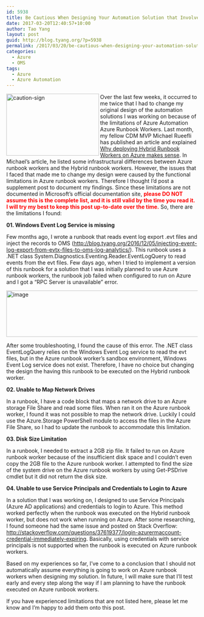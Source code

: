 ```yaml
---
id: 5938
title: Be Cautious When Designing Your Automation Solution that Involves Azure Automation Azure Runbook Workers
date: 2017-03-20T12:40:57+10:00
author: Tao Yang
layout: post
guid: http://blog.tyang.org/?p=5938
permalink: /2017/03/20/be-cautious-when-designing-your-automation-solution-that-involves-azure-automation-azure-runbook-workers/
categories:
  - Azure
  - OMS
tags:
  - Azure
  - Azure Automation
---
```

<a href="http://blog.tyang.org/wp-content/uploads/2017/03/caution-sign.jpg"><img style="background-image: none; float: left; padding-top: 0px; padding-left: 0px; display: inline; padding-right: 0px; border: 0px;" title="caution-sign" src="http://blog.tyang.org/wp-content/uploads/2017/03/caution-sign_thumb.jpg" alt="caution-sign" width="244" height="163" align="left" border="0" /></a>Over the last few weeks, it occurred to me twice that I had to change my original design of the automation solutions I was working on because of the limitations of Azure Automation Azure Runbook Workers. Last month, my fellow CDM MVP Michael Rueefli has published an article and explained <a href="http://www.miru.ch/why-deploying-hybrid-runbook-workers-on-azure-makes-sense/">Why deploying Hybrid Runbook Workers on Azure makes sense</a>. In Michael’s article, he listed some infrastructural differences between Azure runbook workers and the Hybrid runbook workers. However, the issues that I faced that made me to change my design were caused by the functional limitations in Azure runbook workers. Therefore I thought I’d post a supplement post to document my findings. Since these limitations are not documented in Microsoft’s official documentation site,<span style="color: #ff0000;"> <strong>please DO NOT assume this is the complete list, and it is still valid by the time you read it. I will try my best to keep this post up-to-date over the time.</strong></span> So, there are the limitations I found:

<strong>01. Windows Event Log Service is missing</strong>

Few months ago, I wrote a runbook that reads event log export .evt files and inject the records to OMS (<a title="http://blog.tyang.org/2016/12/05/injecting-event-log-export-from-evtx-files-to-oms-log-analytics/" href="http://blog.tyang.org/2016/12/05/injecting-event-log-export-from-evtx-files-to-oms-log-analytics/">http://blog.tyang.org/2016/12/05/injecting-event-log-export-from-evtx-files-to-oms-log-analytics/</a>). This runbook uses a .NET class System.Diagnostics.Eventing.Reader.EventLogQuery to read events from the evt files. Few days ago, when I tried to implement a version of this runbook for a solution that I was initially planned to use Azure runbook workers, the runbook job failed when configured to run on Azure and I got a “RPC Server is unavailable” error.

<a href="http://blog.tyang.org/wp-content/uploads/2017/03/image-8.png"><img style="background-image: none; padding-top: 0px; padding-left: 0px; display: inline; padding-right: 0px; border: 0px;" title="image" src="http://blog.tyang.org/wp-content/uploads/2017/03/image_thumb-8.png" alt="image" width="631" height="122" border="0" /></a>

After some troubleshooting, I found the cause of this error. The .NET class EventLogQuery relies on the Windows Event Log service to read the evt files, but in the Azure runbook worker’s sandbox environment, Windows Event Log service does not exist. Therefore, I have no choice but changing the design the having this runbook to be executed on the Hybrid runbook worker.

<strong>02. Unable to Map Network Drives</strong>

In a runbook, I have a code block that maps a network drive to an Azure storage File Share and read some files. When ran it on the Azure runbook worker, I found it was not possible to map the network drive. Luckily I could use the Azure.Storage PowerShell module to access the files in the Azure File Share, so I had to update the runbook to accommodate this limitation.

<strong>03. Disk Size Limitation</strong>

In a runbook, I needed to extract a 2GB zip file. It failed to run on Azure runbook worker because of the insufficient disk space and I couldn’t even copy the 2GB file to the Azure runbook worker. I attempted to find the size of the system drive on the Azure runbook workers by using Get-PSDrive cmdlet but it did not return the disk size.

<strong>04. Unable to use Service Principals and Credentials to Login to Azure</strong>

In a solution that I was working on, I designed to use Service Principals (Azure AD applications) and credentials to login to Azure. This method worked perfectly when the runbook was executed on the Hybrid runbook worker, but does not work when running on Azure. After some researching, I found someone had the same issue and posted on Stack Overflow: <a title="http://stackoverflow.com/questions/37619377/login-azurermaccount-credential-immediately-expiring" href="http://stackoverflow.com/questions/37619377/login-azurermaccount-credential-immediately-expiring">http://stackoverflow.com/questions/37619377/login-azurermaccount-credential-immediately-expiring</a>. Basically, using credentials with service principals is not supported when the runbook is executed on Azure runbook workers.

Based on my experiences so far, I’ve come to a conclusion that I should not automatically assume everything is going to work on Azure runbook workers when designing my solution. In future, I will make sure that I’ll test early and every step along the way if I am planning to have the runbook executed on Azure runbook workers.

If you have experienced limitations that are not listed here, please let me know and I’m happy to add them onto this post.